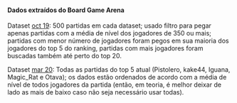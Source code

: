 #### Dados extraídos do Board Game Arena

Dataset [oct 19](datasets/oct-19): 500 partidas em cada dataset; usado filtro para pegar apenas partidas com a média de nível dos jogadores de 350 ou mais; partidas com menor número de jogadores foram pegos em sua maioria dos jogadores do top 5 do ranking, partidas com mais jogadores foram buscadas também até perto do top 20.

Dataset [mar 20](datasets/mar-20): Todas as partidas do top 5 atual (Pistolero, kake44, Iguana, Magic_Rat e Otava); os dados estão ordenados de acordo com a média de nível de todos jogadores da partida (então, em teoria, é melhor deixar de lado as mais de baixo caso não seja necessário usar todas).
